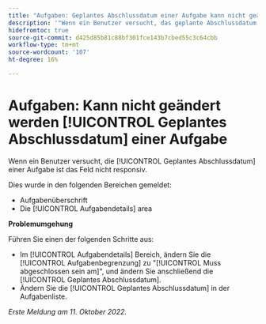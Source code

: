 ```yaml
---
title: "Aufgaben: Geplantes Abschlussdatum einer Aufgabe kann nicht geändert werden."
description: '"Wenn ein Benutzer versucht, das geplante Abschlussdatum einer Aufgabe zu ändern, reagiert das Feld nicht. „'
hidefromtoc: true
source-git-commit: d425d85b81c88bf301fce143b7cbed55c3c64cbb
workflow-type: tm+mt
source-wordcount: '107'
ht-degree: 16%

---
```



# Aufgaben: Kann nicht geändert werden [!UICONTROL Geplantes Abschlussdatum] einer Aufgabe

Wenn ein Benutzer versucht, die [!UICONTROL Geplantes Abschlussdatum] einer Aufgabe ist das Feld nicht responsiv.

Dies wurde in den folgenden Bereichen gemeldet:

* Aufgabenüberschrift
* Die [!UICONTROL Aufgabendetails] area

**Problemumgehung**

Führen Sie einen der folgenden Schritte aus:

* Im [!UICONTROL Aufgabendetails] Bereich, ändern Sie die [!UICONTROL Aufgabenbegrenzung] zu &quot;[!UICONTROL Muss abgeschlossen sein am]&quot;, und ändern Sie anschließend die [!UICONTROL Geplantes Abschlussdatum].
* Ändern Sie die [!UICONTROL Geplantes Abschlussdatum] in der Aufgabenliste.

_Erste Meldung am 11. Oktober 2022._

